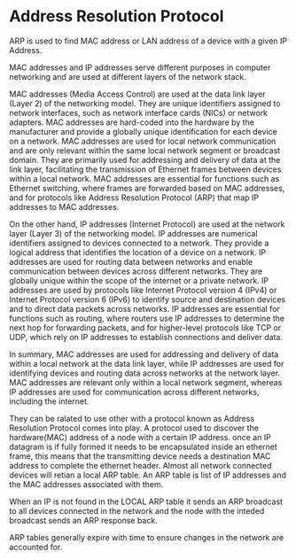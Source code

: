 # Address Resolution Protocol
ARP is used to find MAC address or LAN address of a device with a given IP Address. 

MAC addresses and IP addresses serve different purposes in computer networking and are used at different layers of the network stack.

MAC addresses (Media Access Control) are used at the data link layer (Layer 2) of the networking model. They are unique identifiers assigned to network interfaces, such as network interface cards (NICs) or network adapters. MAC addresses are hard-coded into the hardware by the manufacturer and provide a globally unique identification for each device on a network. MAC addresses are used for local network communication and are only relevant within the same local network segment or broadcast domain. They are primarily used for addressing and delivery of data at the link layer, facilitating the transmission of Ethernet frames between devices within a local network. MAC addresses are essential for functions such as Ethernet switching, where frames are forwarded based on MAC addresses, and for protocols like Address Resolution Protocol (ARP) that map IP addresses to MAC addresses.

On the other hand, IP addresses (Internet Protocol) are used at the network layer (Layer 3) of the networking model. IP addresses are numerical identifiers assigned to devices connected to a network. They provide a logical address that identifies the location of a device on a network. IP addresses are used for routing data between networks and enable communication between devices across different networks. They are globally unique within the scope of the internet or a private network. IP addresses are used by protocols like Internet Protocol version 4 (IPv4) or Internet Protocol version 6 (IPv6) to identify source and destination devices and to direct data packets across networks. IP addresses are essential for functions such as routing, where routers use IP addresses to determine the next hop for forwarding packets, and for higher-level protocols like TCP or UDP, which rely on IP addresses to establish connections and deliver data.

In summary, MAC addresses are used for addressing and delivery of data within a local network at the data link layer, while IP addresses are used for identifying devices and routing data across networks at the network layer. MAC addresses are relevant only within a local network segment, whereas IP addresses are used for communication across different networks, including the internet.

They can be ralated to use other with a protocol known as Address Resolution Protocol comes into play. A protocol used to discover the hardware(MAC) address of a node with a certain IP address. once an IP datagram is if fully formed it needs to be encapsulated inside an ethernet frame, this means that the transmitting device needs a destination MAC address to complete the ethernet header. Almost all network connected devices will retian a local ARP table. An ARP table is list of IP addresses and the MAC addresses associated with them. 

When an IP is not found in the LOCAL ARP table it sends an ARP broadcast to all devices connected in the network and the node with the inteded broadcast sends an ARP response back.

ARP tables generally expire with time to ensure changes in the network are accounted for.

